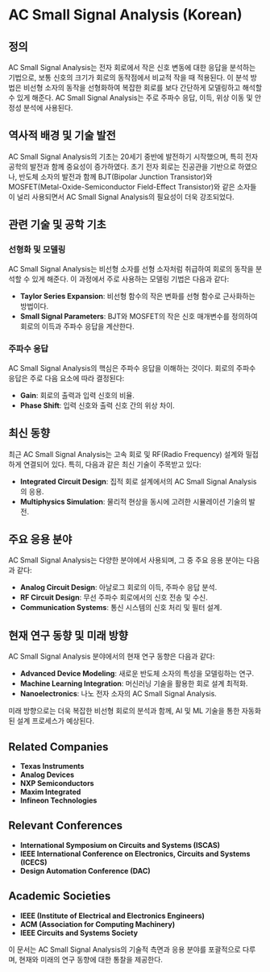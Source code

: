 # AC Small Signal Analysis (Korean)

## 정의

AC Small Signal Analysis는 전자 회로에서 작은 신호 변동에 대한 응답을 분석하는 기법으로, 보통 신호의 크기가 회로의 동작점에서 비교적 작을 때 적용된다. 이 분석 방법은 비선형 소자의 동작을 선형화하여 복잡한 회로를 보다 간단하게 모델링하고 해석할 수 있게 해준다. AC Small Signal Analysis는 주로 주파수 응답, 이득, 위상 이동 및 안정성 분석에 사용된다.

## 역사적 배경 및 기술 발전

AC Small Signal Analysis의 기초는 20세기 중반에 발전하기 시작했으며, 특히 전자공학의 발전과 함께 중요성이 증가하였다. 초기 전자 회로는 진공관을 기반으로 하였으나, 반도체 소자의 발전과 함께 BJT(Bipolar Junction Transistor)와 MOSFET(Metal-Oxide-Semiconductor Field-Effect Transistor)와 같은 소자들이 널리 사용되면서 AC Small Signal Analysis의 필요성이 더욱 강조되었다.

## 관련 기술 및 공학 기초

### 선형화 및 모델링

AC Small Signal Analysis는 비선형 소자를 선형 소자처럼 취급하여 회로의 동작을 분석할 수 있게 해준다. 이 과정에서 주로 사용하는 모델링 기법은 다음과 같다:

- **Taylor Series Expansion**: 비선형 함수의 작은 변화를 선형 함수로 근사화하는 방법이다.
- **Small Signal Parameters**: BJT와 MOSFET의 작은 신호 매개변수를 정의하여 회로의 이득과 주파수 응답을 계산한다.

### 주파수 응답

AC Small Signal Analysis의 핵심은 주파수 응답을 이해하는 것이다. 회로의 주파수 응답은 주로 다음 요소에 따라 결정된다:

- **Gain**: 회로의 출력과 입력 신호의 비율.
- **Phase Shift**: 입력 신호와 출력 신호 간의 위상 차이.

## 최신 동향

최근 AC Small Signal Analysis는 고속 회로 및 RF(Radio Frequency) 설계와 밀접하게 연결되어 있다. 특히, 다음과 같은 최신 기술이 주목받고 있다:

- **Integrated Circuit Design**: 집적 회로 설계에서의 AC Small Signal Analysis의 응용.
- **Multiphysics Simulation**: 물리적 현상을 동시에 고려한 시뮬레이션 기술의 발전.

## 주요 응용 분야

AC Small Signal Analysis는 다양한 분야에서 사용되며, 그 중 주요 응용 분야는 다음과 같다:

- **Analog Circuit Design**: 아날로그 회로의 이득, 주파수 응답 분석.
- **RF Circuit Design**: 무선 주파수 회로에서의 신호 전송 및 수신.
- **Communication Systems**: 통신 시스템의 신호 처리 및 필터 설계.

## 현재 연구 동향 및 미래 방향

AC Small Signal Analysis 분야에서의 현재 연구 동향은 다음과 같다:

- **Advanced Device Modeling**: 새로운 반도체 소자의 특성을 모델링하는 연구.
- **Machine Learning Integration**: 머신러닝 기술을 활용한 회로 설계 최적화.
- **Nanoelectronics**: 나노 전자 소자의 AC Small Signal Analysis.

미래 방향으로는 더욱 복잡한 비선형 회로의 분석과 함께, AI 및 ML 기술을 통한 자동화된 설계 프로세스가 예상된다.

## Related Companies

- **Texas Instruments**
- **Analog Devices**
- **NXP Semiconductors**
- **Maxim Integrated**
- **Infineon Technologies**

## Relevant Conferences

- **International Symposium on Circuits and Systems (ISCAS)**
- **IEEE International Conference on Electronics, Circuits and Systems (ICECS)**
- **Design Automation Conference (DAC)**

## Academic Societies

- **IEEE (Institute of Electrical and Electronics Engineers)**
- **ACM (Association for Computing Machinery)**
- **IEEE Circuits and Systems Society** 

이 문서는 AC Small Signal Analysis의 기술적 측면과 응용 분야를 포괄적으로 다루며, 현재와 미래의 연구 동향에 대한 통찰을 제공한다.